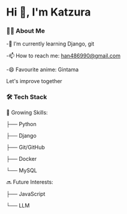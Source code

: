 # Hi 👋, I'm Katzura

### 🧑‍💻 About Me

-🌱 I’m currently learning Django, git

-📫 How to reach me: han486990@gmail.com

-😄 Favourite anime: Gintama

Let's improve together

### 🛠️ Tech Stack


🌱 Growing Skills:

├── Python

├── Django

├── Git/GitHub

├── Docker

└── MySQL

🔜 Future Interests:

├── JavaScript

└── LLM


<!--
**Power-Kid/Power-Kid** is a ✨ _special_ ✨ repository because its `README.md` (this file) appears on your GitHub profile.

Here are some ideas to get you started:

- 🔭 I’m currently working on ...
- 🌱 I’m currently learning ...
- 👯 I’m looking to collaborate on ...
- 🤔 I’m looking for help with ...
- 💬 Ask me about ...
- 📫 How to reach me: ...
- 😄 Pronouns: ...
- ⚡ Fun fact: ...
-->
